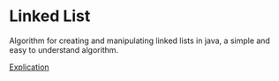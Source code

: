 # Linked List

Algorithm for creating and manipulating linked lists in java, a simple and easy to understand algorithm.

<a href="https://joaoarthurbm.github.io/eda/posts/linkedlist/">Explication</a>